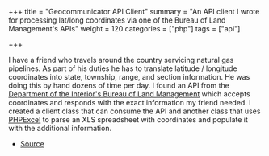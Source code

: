 +++
title = "Geocommunicator API Client"
summary = "An API client I wrote for processing lat/long coordinates via one of the Bureau of Land Management's APIs"
weight = 120
categories = ["php"]
tags = ["api"]

+++

I have a friend who travels around the country servicing natural gas pipelines.
As part of his duties he has to translate latitude / longitude coordinates into
state, township, range, and section information. He was doing this by hand
dozens of time per day. I found an API from the [Department of the Interior's
Bureau of Land Management][blm] which accepts coordinates and responds with the
exact information my friend needed. I created a client class that can consume
the API and another class that uses [PHPExcel][phpexcel] to parse an XLS
spreadsheet with coordinates and populate it with the additional information.

* [Source][source]

[source]: https://github.com/jcbwlkr/geocommunicator-client
[phpexcel]: http://phpexcel.codeplex.com/
[blm]: http://www.geocommunicator.gov/
